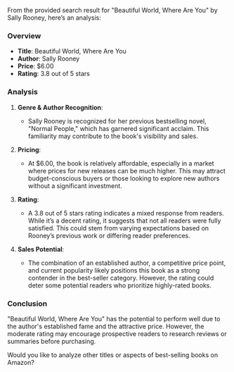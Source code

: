 From the provided search result for "Beautiful World, Where Are You" by Sally Rooney, here’s an analysis:

### Overview
- **Title**: Beautiful World, Where Are You
- **Author**: Sally Rooney
- **Price**: $6.00
- **Rating**: 3.8 out of 5 stars

### Analysis

1. **Genre & Author Recognition**:
   - Sally Rooney is recognized for her previous bestselling novel, "Normal People," which has garnered significant acclaim. This familiarity may contribute to the book's visibility and sales.

2. **Pricing**:
   - At $6.00, the book is relatively affordable, especially in a market where prices for new releases can be much higher. This may attract budget-conscious buyers or those looking to explore new authors without a significant investment.

3. **Rating**:
   - A 3.8 out of 5 stars rating indicates a mixed response from readers. While it’s a decent rating, it suggests that not all readers were fully satisfied. This could stem from varying expectations based on Rooney’s previous work or differing reader preferences.

4. **Sales Potential**:
   - The combination of an established author, a competitive price point, and current popularity likely positions this book as a strong contender in the best-seller category. However, the rating could deter some potential readers who prioritize highly-rated books.

### Conclusion
"Beautiful World, Where Are You" has the potential to perform well due to the author's established fame and the attractive price. However, the moderate rating may encourage prospective readers to research reviews or summaries before purchasing. 

Would you like to analyze other titles or aspects of best-selling books on Amazon?